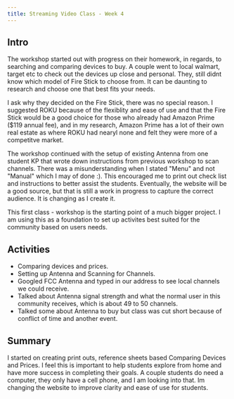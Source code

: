 ```yaml
---
title: Streaming Video Class - Week 4
---
```


## Intro
The workshop started out with progress on their homework, in regards, to searching and comparing devices to buy.
A couple went to local walmart, target etc to check out the devices up close and personal. They, still didnt know which model
of Fire Stick to choose from.  It can be daunting to research and choose one that best fits your needs.

I ask why they decided on the Fire Stick, there was no special reason.  I suggested ROKU because of the flexiblity and ease of use 
and that the Fire Stick would be a good choice for those who already had Amazon Prime ($119 annual fee), 
and in my research, Amazon Prime has a lot of their own real estate as where ROKU had nearyl none and felt
they were more of a competitve market.  

The workshop continued with the setup of existing Antenna from one student KP that wrote down instructions from previous workshop
to scan channels.  There was a misunderstanding when I stated "Menu" and not "Manual" which I may of done :).  This encouraged me 
to print out check list and instructions to better assist the students.  Eventually, the website will be a good source, but that is
still a work in progress to capture the correct audience.  It is changing as I create it.  

This first class - workshop is the starting point of a much bigger project.  I am using this as a foundation to set up activites best
suited for the community based on users needs.  

## Activities
- Comparing devices and prices.
- Setting up Antenna and Scanning for Channels.
- Googled FCC Antenna and typed in our address to see local channels we could receive. 
- Talked about Antenna signal strength and what the normal user in this community receives, which is about 49 to 50 channels.
- Talked some about Antenna to buy but class was cut short because of conflict of time and another event.

## Summary
I started on creating print outs, reference sheets based Comparing Devices and Prices. I feel this is important to help
students explore from home and have more success in completing their goals. 
A couple students do need a computer, they only have a cell phone, and I am looking into that. 
Im changing the website to improve clarity and ease of use for students.  




